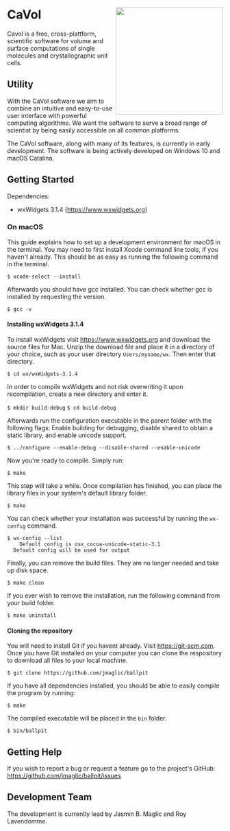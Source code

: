 # CaVol<img src="https://user-images.githubusercontent.com/65410083/89782147-00a79400-db15-11ea-8ca6-d545902d1aff.png" width="250" ALIGN="right">

Cavol is a free, cross-plattform, scientific software for volume and surface computations of single molecules and crystallographic unit cells.

## Utility
With the CaVol software we aim to combine an intuitive and easy-to-use user interface with powerful computing algorithms. We want the software to serve a broad range of scientist by being easily accessible on all common platforms.

The CaVol software, along with many of its features, is currently in early development. The software is being actively developed on Windows 10 and macOS Catalina.

## Getting Started

Dependencies:
- wxWidgets 3.1.4 (https://www.wxwidgets.org)

### On macOS

This guide explains how to set up a development environment for macOS in the terminal. You may need to first install Xcode command line tools, if you haven't already. This should be as easy as running the following command in the terminal.

`$ xcode-select --install`

Afterwards you should have gcc installed. You can check whether gcc is installed by requesting the version.

`$ gcc -v`

#### Installing wxWidgets 3.1.4

To install wxWidgets visit https://www.wxwidgets.org and download the source files for Mac. Unzip the download file and place it in a directory of your choice, such as your user directory `Users/myname/wx`. Then enter that directory.

`$ cd wx/wxWidgets-3.1.4`

In order to compile wxWidgets and not risk overwriting it upon recompilation, create a new directory and enter it.

`$ mkdir build-debug`
`$ cd build-debug`

Afterwards run the configuration executable in the parent folder with the following flags: Enable building for debugging, disable shared to obtain a static library, and enable unicode support.

`$ ../configure --enable-debug --disable-shared --enable-unicode`

Now you're ready to compile. Simply run:

`$ make`

This step will take a while. Once compilation has finished, you can place the library files in your system's default library folder.

`$ make`

You can check whether your installation was successful by running the `wx-config` command.

```
$ wx-config --list
    Default config is osx_cocoa-unicode-static-3.1
  Default config will be used for output
```

Finally, you can remove the build files. They are no longer needed and take up disk space.

`$ make clean`

If you ever wish to remove the installation, run the following command from your build folder.

`$ make uninstall`

#### Cloning the repository

You will need to install Git if you havent already. Visit https://git-scm.com. Once you have Git installed on your computer you can clone the respository to download all files to your local machine.

`$ git clone https://github.com/jmaglic/ballpit`

If you have all dependencies installed, you should be able to easily compile the program by running:

`$ make`

The compiled executable will be placed in the `bin` folder.

`$ bin/ballpit`

## Getting Help
If you wish to report a bug or request a feature go to the project's GitHub:
https://github.com/jmaglic/ballpit/issues

## Development Team
The development is currently lead by Jasmin B. Maglic and Roy Lavendomme.

